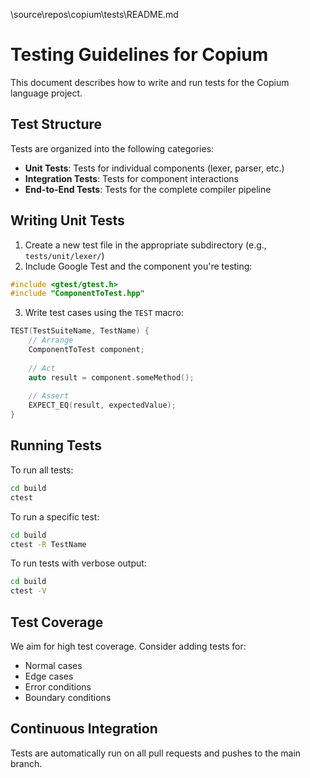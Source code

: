 \source\repos\copium\tests\README.md
# Testing Guidelines for Copium

This document describes how to write and run tests for the Copium language project.

## Test Structure

Tests are organized into the following categories:

- **Unit Tests**: Tests for individual components (lexer, parser, etc.)
- **Integration Tests**: Tests for component interactions
- **End-to-End Tests**: Tests for the complete compiler pipeline

## Writing Unit Tests

1. Create a new test file in the appropriate subdirectory (e.g., `tests/unit/lexer/`)
2. Include Google Test and the component you're testing:

```cpp
#include <gtest/gtest.h>
#include "ComponentToTest.hpp"
```

3. Write test cases using the `TEST` macro:

```cpp
TEST(TestSuiteName, TestName) {
    // Arrange
    ComponentToTest component;
    
    // Act
    auto result = component.someMethod();
    
    // Assert
    EXPECT_EQ(result, expectedValue);
}
```

## Running Tests

To run all tests:

```bash
cd build
ctest
```

To run a specific test:

```bash
cd build
ctest -R TestName
```

To run tests with verbose output:

```bash
cd build
ctest -V
```

## Test Coverage

We aim for high test coverage. Consider adding tests for:

- Normal cases
- Edge cases
- Error conditions
- Boundary conditions

## Continuous Integration

Tests are automatically run on all pull requests and pushes to the main branch.